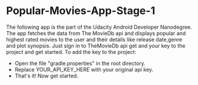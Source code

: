 # Popular-Movies-App-Stage-1
The following app is the part of the Udacity Android Developer Nanodegree.
The app fetches the data from The MovieDb api and displays popular and highest rated movies to the user and their details like release date,genre and plot synopsis. 
Just sign in to TheMovieDb api get and your key to the project and get started. 
To add the key to the project: 
* Open the file "gradle.properties" in the root directory. 
* Replace YOUR_API_KEY_HERE with your original api key. 
* That's it! Now get started.
